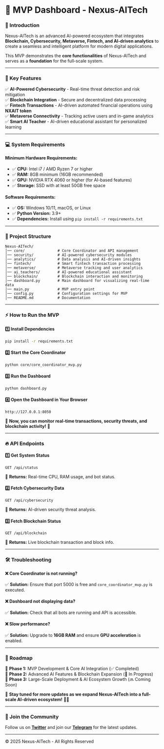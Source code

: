 # 🚀 MVP Dashboard - Nexus-AITech  

### 📌 Introduction  
Nexus-AITech is an advanced AI-powered ecosystem that integrates **Blockchain, Cybersecurity, Metaverse, Fintech, and AI-driven analytics** to create a seamless and intelligent platform for modern digital applications.  

This MVP demonstrates the **core functionalities** of Nexus-AITech and serves as a **foundation** for the full-scale system.  

---

### 🌟 Key Features  
✅ **AI-Powered Cybersecurity** - Real-time threat detection and risk mitigation  
✅ **Blockchain Integration** - Secure and decentralized data processing  
✅ **Fintech Transactions** - AI-driven automated financial operations using **NXAIT token**  
✅ **Metaverse Connectivity** - Tracking active users and in-game analytics  
✅ **Smart AI Teacher** - AI-driven educational assistant for personalized learning  

---

### 💻 System Requirements  
#### **Minimum Hardware Requirements:**  
- ✅ **CPU:** Intel i7 / AMD Ryzen 7 or higher  
- ✅ **RAM:** 8GB minimum (16GB recommended)  
- ✅ **GPU:** NVIDIA RTX 4060 or higher (for AI-based features)  
- ✅ **Storage:** SSD with at least 50GB free space  

#### **Software Requirements:**  
- ✅ **OS:** Windows 10/11, macOS, or Linux  
- ✅ **Python Version:** 3.9+  
- ✅ **Dependencies:** Install using `pip install -r requirements.txt`  

---

### 📂 Project Structure  
```
Nexus-AITech/
│── core/               # Core Coordinator and API management
│── security/           # AI-powered cybersecurity modules
│── analytics/          # Data analysis and AI-driven insights
│── fintech/            # Smart fintech transaction processing
│── metaverse/          # Metaverse tracking and user analytics
│── ai_teachers/        # AI-powered educational assistant
│── blockchain/         # Blockchain interaction and monitoring
│── dashboard.py        # Main dashboard for visualizing real-time data
│── main.py             # MVP entry point
│── config.py           # Configuration settings for MVP
│── README.md           # Documentation
```

---

### ⚡ How to Run the MVP  

#### **1️⃣ Install Dependencies**  
```sh
pip install -r requirements.txt
```

#### **2️⃣ Start the Core Coordinator**  
```sh
python core/core_coordinator_mvp.py
```

#### **3️⃣ Run the Dashboard**  
```sh
python dashboard.py
```

#### **4️⃣ Open the Dashboard in Your Browser**  
```
http://127.0.0.1:8050
```

📌 **Now, you can monitor real-time transactions, security threats, and blockchain activity!** 🚀  

---

### 🔥 API Endpoints  
#### **1️⃣ Get System Status**  
```http
GET /api/status
```
📌 **Returns:** Real-time CPU, RAM usage, and bot status.  

#### **2️⃣ Fetch Cybersecurity Data**  
```http
GET /api/cybersecurity
```
📌 **Returns:** AI-driven security threat analysis.  

#### **3️⃣ Fetch Blockchain Status**  
```http
GET /api/blockchain
```
📌 **Returns:** Live blockchain transaction and block info.  

---

### 🛠 Troubleshooting  
#### ❌ **Core Coordinator is not running?**  
✅ **Solution:** Ensure that port 5000 is free and `core_coordinator_mvp.py` is executed.  

#### ❌ **Dashboard not displaying data?**  
✅ **Solution:** Check that all bots are running and API is accessible.  

#### ❌ **Slow performance?**  
✅ **Solution:** Upgrade to **16GB RAM** and ensure **GPU acceleration** is enabled.  

---

### 🚀 Roadmap  
🔹 **Phase 1:** MVP Development & Core AI Integration (✅ Completed)  
🔹 **Phase 2:** Advanced AI Features & Blockchain Expansion (🔄 In Progress)  
🔹 **Phase 3:** Large-Scale Deployment & AI Ecosystem Growth (🔜 Coming Soon)  

📌 **Stay tuned for more updates as we expand Nexus-AITech into a full-scale AI-driven ecosystem!** 🚀🔥  

---

### 📢 Join the Community  
Follow us on **[Twitter](https://@alnexus20)** and join our **[Telegram](https://t.me/NXAIT)** for the latest updates.  

---
© 2025 Nexus-AITech - All Rights Reserved  
